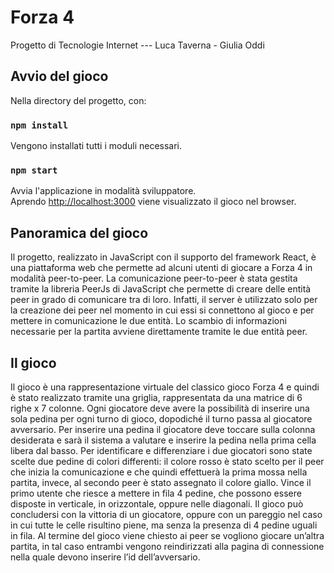 # Forza 4

Progetto di Tecnologie Internet --- Luca Taverna - Giulia Oddi

## Avvio del gioco

Nella directory del progetto, con:

### `npm install`

Vengono installati tutti i moduli necessari.

### `npm start`

Avvia l'applicazione in modalità sviluppatore.\
Aprendo [http://localhost:3000](http://localhost:3000) viene visualizzato il gioco nel browser.

## Panoramica del gioco

Il progetto, realizzato in JavaScript con il supporto del framework React, è una piattaforma
web che permette ad alcuni utenti di giocare a Forza 4 in modalità peer-to-peer.
La comunicazione peer-to-peer è stata gestita tramite la libreria PeerJs di JavaScript che
permette di creare delle entità peer in grado di comunicare tra di loro. Infatti, il server è
utilizzato solo per la creazione dei peer nel momento in cui essi si connettono al gioco e per
mettere in comunicazione le due entità. Lo scambio di informazioni necessarie per la
partita avviene direttamente tramite le due entità peer.

## Il gioco

Il gioco è una rappresentazione virtuale del classico gioco Forza 4 e quindi è stato realizzato
tramite una griglia, rappresentata da una matrice di 6 righe x 7 colonne. Ogni giocatore
deve avere la possibilità di inserire una sola pedina per ogni turno di gioco, dopodiché il
turno passa al giocatore avversario. Per inserire una pedina il giocatore deve toccare sulla
colonna desiderata e sarà il sistema a valutare e inserire la pedina nella prima cella libera
dal basso.
Per identificare e differenziare i due giocatori sono state scelte due pedine di colori
differenti: il colore rosso è stato scelto per il peer che inizia la comunicazione e che quindi
effettuerà la prima mossa nella partita, invece, al secondo peer è stato assegnato il colore
giallo. Vince il primo utente che riesce a mettere in fila 4 pedine, che possono essere
disposte in verticale, in orizzontale, oppure nelle diagonali.
Il gioco può concludersi con la vittoria di un giocatore, oppure con un pareggio nel caso in
cui tutte le celle risultino piene, ma senza la presenza di 4 pedine uguali in fila. Al termine
del gioco viene chiesto ai peer se vogliono giocare un’altra partita, in tal caso entrambi
vengono reindirizzati alla pagina di connessione nella quale devono inserire l’id
dell’avversario.


